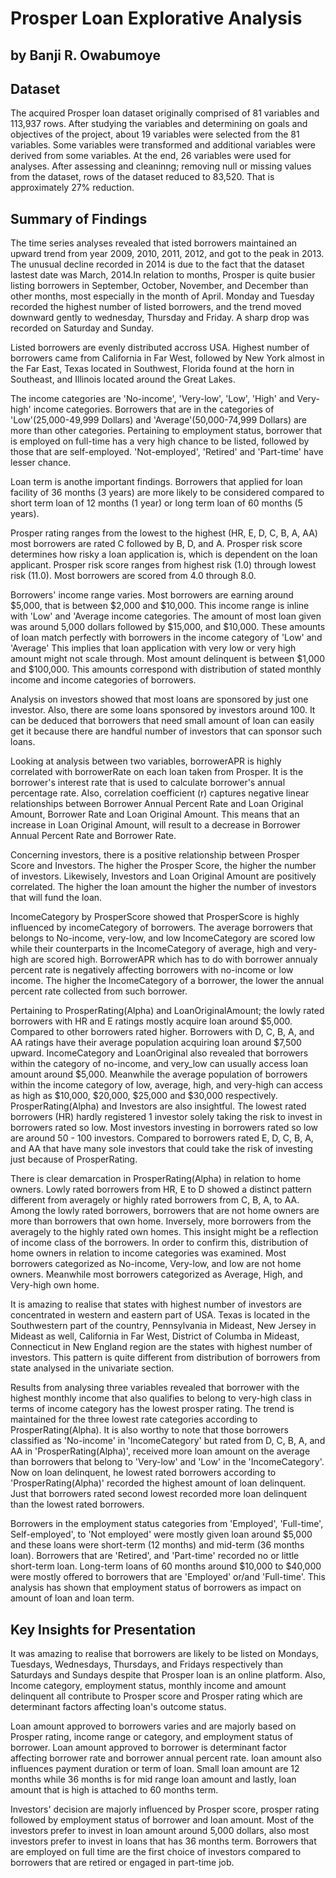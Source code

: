 # Prosper Loan Explorative Analysis
## by Banji R. Owabumoye


## Dataset
The acquired Prosper loan dataset originally comprised of 81 variables and 113,937 rows. After studying the variables and determining on goals and objectives of the project, about 19 variables were selected from the 81 variables. Some variables were transformed and additional variables were derived from some variables. At the end, 26 variables were used for analyses. After assessing and cleaninng; removing null or missing values from the dataset, rows of the dataset reduced to 83,520. That is approximately 27% reduction. 


## Summary of Findings

The time series analyses revealed that isted borrowers maintained an upward trend from year 2009, 2010, 2011, 2012, and got to the peak in 2013. The unusual decline recorded in 2014 is due to the fact that the dataset lastest date was March, 2014.In relation to months, Prosper is quite busier listing borrowers in September, October, November, and December than other months, most especially in the month of April. Monday and Tuesday recorded the highest number of listed borrowers, and the trend moved downward gently to wednesday, Thursday and Friday. A sharp drop was recorded on Saturday and Sunday.

Listed borrowers are evenly distributed accross USA. Highest number of borrowers came from California in Far West, followed by New York almost in the Far East, Texas located in Southwest, Florida found at the horn in Southeast, and Illinois located around the Great Lakes.

The income categories are  'No-income', 'Very-low', 'Low', 'High' and Very-high' income categories. Borrowers that are in the categories of 'Low'(25,000-49,999 Dollars) and 'Average'(50,000-74,999 Dollars) are more than other categories. Pertaining to employment status, borrower that is employed on full-time has a very high chance to be listed, followed by those that are self-employed. 'Not-employed', 'Retired' and 'Part-time' have lesser chance.

Loan term is anothe important findings. Borrowers that applied for loan facility of 36 months (3 years) are more likely to be considered compared to short term loan of 12 months (1 year) or long term loan of 60 months (5 years).

Prosper rating ranges from the lowest to the highest (HR, E, D, C, B, A, AA) most borrowers are rated C followed by B, D, and A. Prosper risk score determines how risky a loan application is, which is dependent on the loan applicant. Prosper risk score ranges from highest risk (1.0) through lowest risk (11.0). Most borrowers are scored from 4.0 through 8.0.

Borrowers' income range varies. Most borrowers are earning around $5,000, that is between $2,000 and $10,000. This income range is inline with 'Low' and 'Average income categories. The amount of most loan given was around 5,000 dollars followed by $15,000, and $10,000. These amounts of loan match perfectly with borrowers in the income category of 'Low' and 'Average' This implies that loan application with very low or very high amount might not scale through. Most amount delinquent is between $1,000 and $100,000. This amounts correspond with distribution of stated monthly income and income categories of borrowers.

Analysis on investors showed that most loans are sponsored by just one investor. Also, there are some loans sponsored by investors around 100. It can be deduced that borrowers that need small amount of loan can easily get it because there are handful number of investors that can sponsor such loans.

Looking at analysis between two variables, borrowerAPR is highly correlated with borrowerRate on each loan taken from Prosper. It is the borrower's interest rate that is used to calculate borrower's annual percentage rate. Also, correlation coefficient (r) captures negative linear relationships between Borrower Annual  Percent Rate and Loan Original Amount, Borrower Rate and Loan Original Amount. This means that an increase in Loan Original Amount, will result to a decrease in Borrower Annual Percent Rate and Borrower Rate.

Concerning investors, there is a positive relationship between Prosper Score and Investors. The higher the Prosper Score, the higher the number of investors. Likewisely, Investors and Loan Original Amount are positively correlated. The higher the loan amount the higher the number of investors that will fund the loan. 

IncomeCategory by ProsperScore showed that ProsperScore is highly influenced by incomeCategory of borrowers. The average borrowers that belongs to No-income, very-low, and low IncomeCategory are scored low while their counterparts in the IncomeCategory of average, high and very-high are scored high. BorrowerAPR which has to do with borrower annualy percent rate is negatively affecting borrowers with no-income or low income. The higher the IncomeCategory of a borrower, the lower the annual percent rate collected from such borrower.

Pertaining to ProsperRating(Alpha) and LoanOriginalAmount; the lowly rated borrowers with HR and E ratings mostly acquire loan around $5,000. Compared to other borrowers rated higher. Borrowers with D, C, B, A, and AA ratings have their average population acquiring loan around $7,500 upward. IncomeCategory and LoanOriginal also revealed that borrowers within the category of no-income, and very_low can usually access loan amount around $5,000. Meanwhile the average population of borrowers within the income category of low, average, high, and very-high can access as high as $10,000, $20,000, $25,000 and $30,000 respectively. ProsperRating(Alpha) and Investors are also insightful. The lowest rated borrowers (HR) hardly registered 1 investor solely taking the risk to invest in borrowers rated so low. Most investors investing in borrowers rated so low are around 50 - 100 investors. Compared to borrowers rated E, D, C, B, A, and AA that have many sole investors that could take the risk of investing just because of ProsperRating.

There is clear demarcation in ProsperRating(Alpha) in relation to home owners. Lowly rated borrowers from HR, E to D showed a distinct pattern different from averagely or highly rated borrowers from C, B, A, to AA. Among the lowly rated borrowers, borrowers that are not home owners are more than borrowers that own home. Inversely, more borrowers from the averagely to the highly rated own homes. This insight might be a reflection of income class of the borrowers. In order to confirm this, distribution of home owners in relation to income categories was examined. Most borrowers categorized as No-income, Very-low, and low are not home owners. Meanwhile most borrowers categorized as Average, High, and Very-high own home. 

It is amazing to realise that states with highest number of investors are concentrated in western and eastern part of USA. Texas is located in the Southwestern part of the country, Pennsylvania in Mideast, New Jersey in Mideast as well, California in Far West, District of Columba in Mideast, Connecticut in New England region are the states with highest number of investors. This pattern is quite different from distribution of borrowers from state analysed in the univariate section. 

Results from analysing three variables revealed that borrower with the highest monthly income that also qualifies to belong to very-high class in terms of income category has the lowest prosper rating. The trend is maintained for the three lowest rate categories according to ProsperRating(Alpha). It is also worthy to note that those borrowers classified as 'No-income' in 'IncomeCategory' but rated from D, C, B, A, and AA in 'ProsperRating(Alpha)', received more loan amount on the average than borrowers that belong to 'Very-low' and 'Low' in the 'IncomeCategory'. Now on loan delinquent, he lowest rated borrowers according to 'ProsperRating(Alpha)' recorded the highest amount of loan delinquent. Just that borrowers rated second lowest recorded more loan delinquent than the lowest rated borrowers.

Borrowers in the employment status categories from 'Employed', 'Full-time', Self-employed', to 'Not employed' were mostly given loan around $5,000 and these loans were short-term (12 months) and mid-term (36 months loan). Borrowers that are 'Retired', and 'Part-time' recorded no or little short-term loan. Long-term loans of 60 months around $10,000 to $40,000 were mostly offered to borrowers that are 'Employed' or/and 'Full-time'. This analysis has shown that employment status of borrowers as impact on amount of loan and loan term.


## Key Insights for Presentation

It was amazing to realise that borrowers are likely to be listed on Mondays, Tuesdays, Wednesdays, Thursdays, and Fridays respectively than Saturdays and Sundays despite that Prosper loan is an online platform. Also, Income category, employment status, monthly income and amount delinquent all contribute to Prosper score and Prosper rating which are determinant factors affecting loan's outcome status.

Loan amount approved to borrowers varies and are majorly based on Prosper rating, income range or category, and employment status of borrower. Loan amount approved to borrower is determinant factor affecting borrower rate and borrower annual percent rate. loan amount also influences payment duration or term of loan. Small loan amount are 12 months while 36 months is for mid range loan amount and lastly, loan amount that is high is attached to 60 months term.

Investors' decision are majorly influenced by Prosper score, prosper rating followed by employment status of borrower and loan amount. Most of the investors prefer to invest in loan amount around 5,000 dollars, also most investors prefer to invest in loans that has 36 months term. Borrowers that are employed on full time are the first choice of investors compared to borrowers that are retired or engaged in part-time job.
